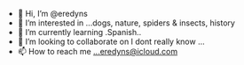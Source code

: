 - 👋 Hi, I’m @eredyns
- 👀 I’m interested in ...dogs, nature, spiders & insects, history
- 🌱 I’m currently learning .Spanish..
- 💞️ I’m looking to collaborate on I dont really know ...
- 📫 How to reach me ...eredyns@icloud.com

<!---
eredyns/eredyns is a ✨ special ✨ repository because its `README.md` (this file) appears on your GitHub profile.
You can click the Preview link to take a look at your changes.
--->
